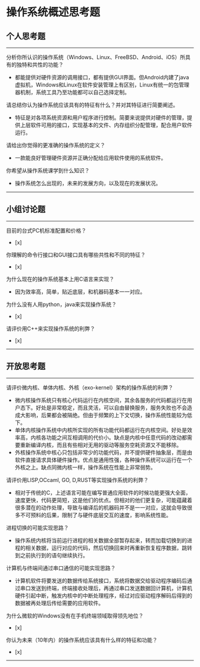 # 操作系统概述思考题

## 个人思考题

---

分析你所认识的操作系统（Windows、Linux、FreeBSD、Android、iOS）所具有的独特和共性的功能？
- 都能提供对硬件资源的调用接口，都有提供GUI界面。但Android内建了java虚拟机，Windows和Linux在软件安装管理上有区别，Linux有统一的包管理器机制，系统工具乃至功能都可以自己选择定制。

>  

请总结你认为操作系统应该具有的特征有什么？并对其特征进行简要阐述。
- 特征是对各项系统资源和用户程序进行控制。简要来说提供对硬件的管理，提供上层软件可用的接口，实现基本的文件、内存组织分配管理，配合用户软件运行。

>   

请给出你觉得的更准确的操作系统的定义？
- 一款能良好管理硬件资源并正确分配给应用软件使用的系统软件。

>   

你希望从操作系统课学到什么知识？
- 操作系统怎么出现的，未来的发展方向，以及现在的发展状况。

>   

---

## 小组讨论题

---

目前的台式PC机标准配置和价格？
- [x]  

> 

你理解的命令行接口和GUI接口具有哪些共性和不同的特征？
- [x]  

> 

为什么现在的操作系统基本上用C语言来实现？
- 因为效率高，简单，贴近底层，和机器码基本一一对应。

>  

为什么没有人用python，java来实现操作系统？
- [x]  

>  

请评价用C++来实现操作系统的利弊？
- [x]  

>  

---

## 开放思考题

---

请评价微内核、单体内核、外核（exo-kernel）架构的操作系统的利弊？
- 微内核操作系统只有核心代码运行在内核空间，其余各服务的代码都运行在用户态下。好处是非常稳定，而且灵活，可以自由替换服务，服务失败也不会造成大影响，后果都会被隔绝。但由于频繁的上下文切换，操作系统性能较为低下。
- 单体内核操作系统中内核所实现的所有功能代码都运行在内核空间。好处是效率高，内核各功能之间互相调用的代价小。缺点是内核中任意代码的改动都需要重新编译内核，而且有些相对无用的驱动等服务空耗资源又不能移除。
- 外核操作系统中核心只包括非常少的功能代码，并不提供硬件抽象层，而是由软件直接请求具体硬件操作。优点是通用性强，各种操作系统可以运行在一个外核之上。缺点同微内核一样，操作系统在性能上非常弱势。

>  

请评价用LISP,OCcaml, GO, D,RUST等实现操作系统的利弊？
- 相对于传统的C，上述语言可能在编写普通应用软件的时候功能更强大全面，速度更快，代码更简短，这是他们的优点。但相对的他们更复杂，可能蕴藏着很多潜在的动作处理，导致与编译后的机器码并不是一一对应，这就会导致很多不可预料的后果，限制了与硬件底层交互的速度，影响系统性能。

>  

进程切换的可能实现思路？
- 操作系统内核将当前运行进程的相关数据全部暂存起来，转而加载切换到的进程的相关数据，运行对应的代码，然后切换回来时再重新恢复程序数据，跳转到之前执行到的语句继续执行。

>  

计算机与终端间通过串口通信的可能实现思路？
- 计算机软件将要发送的数据传给系统接口，系统将数据交给驱动程序编码后通过串口发送到终端，终端接收处理后，再通过串口发送数据回计算机，计算机硬件引起中断，触发内核中的中断处理程序，经过对应驱动程序解码后得到的数据被再处理后传给需要的应用软件。

>  

为什么微软的Windows没有在手机终端领域取得领先地位？
- [x]  

>  

你认为未来（10年内）的操作系统应该具有什么样的特征和功能？
- [x]  

>  

---
